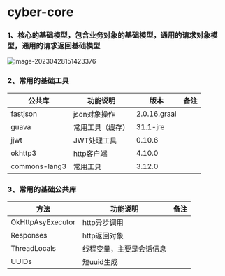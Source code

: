 # cyber-core



### 1、核心的基础模型，包含业务对象的基础模型，通用的请求对象模型，通用的请求返回基础模型

![image-20230428151423376](https://user-images.githubusercontent.com/29422590/235083495-a3ccf2a0-62fc-474a-8a1d-542236d374ac.png)



### 2、常用的基础工具

| **公共库**    | **功能说明**     | **版本**     | **备注** |
| ------------- | ---------------- | ------------ | -------- |
| fastjson      | json对象操作     | 2.0.16.graal |          |
| guava         | 常用工具（缓存） | 31.1-jre     |          |
| jjwt          | JWT处理工具      | 0.10.6       |          |
| okhttp3       | http客户端       | 4.10.0       |          |
| commons-lang3 | 常用工具         | 3.12.0       |          |



### 3、常用的基础公共库

| **方法**          | **功能说明**             | **备注** |
| ----------------- | ------------------------ | -------- |
| OkHttpAsyExecutor | http异步调用             |          |
| Responses         | http返回对象             |          |
| ThreadLocals      | 线程变量，主要是会话信息 |          |
| UUIDs             | 短uuid生成               |          |

